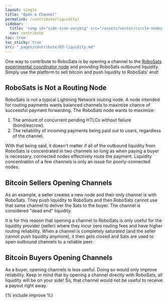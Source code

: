 ```yaml
---
layout: single
title: "Open a Channel"
permalink: /contribute/liquidity/
sidebar:
  title: '<img id="side-icon-verybig" src="/assets/vector/circle-nodes.svg"/>LN liquidity'
  nav: contribute
toc: true
toc_sticky: true
src: "_pages/contribute/03-liquidity.md"
---
```



One way to contribute to RoboSats is by opening a channel to the [RoboSats experimental coordinator node](https://amboss.space/node/0282eb467bc073833a039940392592bf10cf338a830ba4e392c1667d7697654c7e) and providing RoboSats outbound liquidity. Simply use the platform to sell bitcoin and push liquidity to RoboSats' end!

## RoboSats is Not a Routing Node

RoboSats is not a typical Lightning Network routing node. A node intended for routing payments wants balanced channels to maximize chance of successful payment forwarding. The RoboSats node wants to maximize:

1. The amount of concurrent pending HTLCs without failure (bond/escrow).
2. The reliability of incoming payments being paid out to users, regardless of the channel.

With that being said, it doesn't matter if all of the outbound liquidity from RoboSats is concentrated in two channels so long as when paying a buyer is necessary, connected nodes effectively route the payment. Liquidity concentration of a few channels is only an issue for poorly-connected nodes.

## Bitcoin Sellers Opening Channels

As an example, a seller creates a new node and their only channel is with RoboSats. They push liquidity to RoboSats and then RoboSats cannot use that same channel to deliver the Sats to the buyer. The channel is considered "dead end" liquidity.

It is for this reason that opening a channel to RoboSats is only useful for the liquidity provider (seller) where they incur zero routing fees and have higher routing reliability. When a channel is completely saturated (and the seller cannot push liquidity anymore), it then gets closed and Sats are used to open outbound channels to a reliable peer.

## Bitcoin Buyers Opening Channels

As a buyer, opening channels is less useful. Doing so would only improve reliability. Keep in mind that by opening a channel directly with RoboSats, all liquidity will be on your side! So, that channel would not be useful to receive a payout right away.

{% include improve %}
